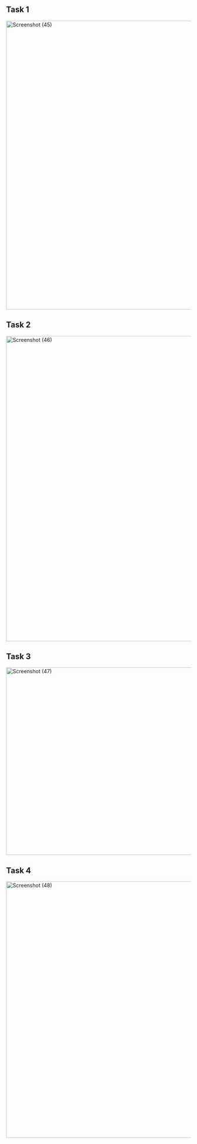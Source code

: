 ## Task 1 
<img width="1809" height="785" alt="Screenshot (45)" src="https://github.com/user-attachments/assets/e5c7c727-3d29-42b0-af73-a372eba2c22a" />

## Task 2
<img width="1816" height="830" alt="Screenshot (46)" src="https://github.com/user-attachments/assets/70e06400-ba17-4556-904d-7be9a8f6e0b8" />

## Task 3
<img width="1920" height="510" alt="Screenshot (47)" src="https://github.com/user-attachments/assets/9fa703d3-e043-4f56-9afb-ec84b9275938" />

## Task 4
<img width="1920" height="697" alt="Screenshot (48)" src="https://github.com/user-attachments/assets/d7e89ad3-cb60-4b5f-b85c-fa91bcdc9997" />
